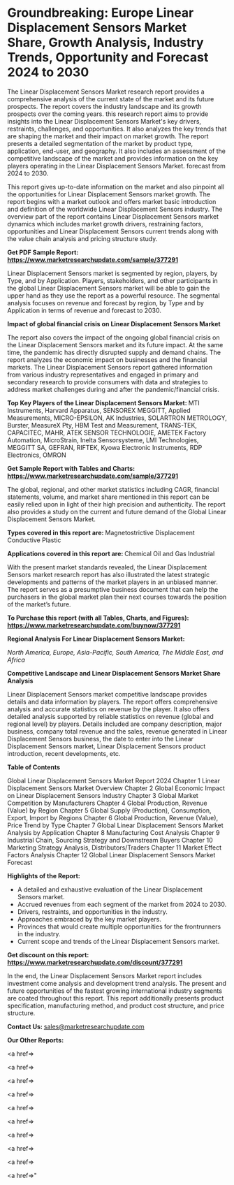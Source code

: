 # Groundbreaking: Europe Linear Displacement Sensors Market Share, Growth Analysis, Industry Trends, Opportunity and Forecast 2024 to 2030

The Linear Displacement Sensors Market research report provides a comprehensive analysis of the current state of the market and its future prospects. The report covers the industry landscape and its growth prospects over the coming years. this research report aims to provide insights into the Linear Displacement Sensors Market's key drivers, restraints, challenges, and opportunities. It also analyzes the key trends that are shaping the market and their impact on market growth. The report presents a detailed segmentation of the market by product type, application, end-user, and geography. It also includes an assessment of the competitive landscape of the market and provides information on the key players operating in the Linear Displacement Sensors Market. forecast from 2024 to 2030.

This report gives up-to-date information on the market and also pinpoint all the opportunities for Linear Displacement Sensors market growth. The report begins with a market outlook and offers market basic introduction and definition of the worldwide Linear Displacement Sensors industry. The overview part of the report contains Linear Displacement Sensors market dynamics which includes market growth drivers, restraining factors, opportunities and Linear Displacement Sensors current trends along with the value chain analysis and pricing structure study.

<strong><b>Get PDF Sample Report: <a href=https://www.marketresearchupdate.com/sample/377291>https://www.marketresearchupdate.com/sample/377291</a></b></strong>

Linear Displacement Sensors market is segmented by region, players, by Type, and by Application. Players, stakeholders, and other participants in the global Linear Displacement Sensors market will be able to gain the upper hand as they use the report as a powerful resource. The segmental analysis focuses on revenue and forecast by region, by Type and by Application in terms of revenue and forecast to 2030.

<strong><b>Impact of global financial crisis on Linear Displacement Sensors Market</b></strong>

The report also covers the impact of the ongoing global financial crisis on the Linear Displacement Sensors market and its future impact. At the same time, the pandemic has directly disrupted supply and demand chains. The report analyzes the economic impact on businesses and the financial markets. The Linear Displacement Sensors report gathered information from various industry representatives and engaged in primary and secondary research to provide consumers with data and strategies to address market challenges during and after the pandemic/financial crisis.

<strong><b>Top Key Players of the Linear Displacement Sensors Market:
</b></strong>MTI Instruments, Harvard Apparatus, SENSOREX MEGGITT, Applied Measurements, MICRO-EPSILON, AK Industries, SOLARTRON METROLOGY, Burster, MeasureX Pty, HBM Test and Measurement, TRANS-TEK, CAPACITEC, MAHR, ATEK SENSOR TECHNOLOGIE, AMETEK Factory Automation, MicroStrain, Inelta Sensorsysteme, LMI Technologies, MEGGITT SA, GEFRAN, RIFTEK, Kyowa Electronic Instruments, RDP Electronics, OMRON<strong><b>
</b></strong>

<strong><b>Get Sample Report with Tables and Charts: <a href=https://www.marketresearchupdate.com/sample/377291>https://www.marketresearchupdate.com/sample/377291</a></b></strong>

The global, regional, and other market statistics including CAGR, financial statements, volume, and market share mentioned in this report can be easily relied upon in light of their high precision and authenticity. The report also provides a study on the current and future demand of the Global Linear Displacement Sensors Market.

<strong><b>Types covered in this report are:
</b></strong>Magnetostrictive Displacement
Conductive Plastic<strong><b>
</b></strong>

<strong><b>Applications covered in this report are:
</b></strong>Chemical
Oil and Gas
Industrial<strong><b>
</b></strong>

With the present market standards revealed, the Linear Displacement Sensors market research report has also illustrated the latest strategic developments and patterns of the market players in an unbiased manner. The report serves as a presumptive business document that can help the purchasers in the global market plan their next courses towards the position of the market’s future.

<strong><b>To Purchase this report (with all Tables, Charts, and Figures): <a href=https://www.marketresearchupdate.com/buynow/377291>https://www.marketresearchupdate.com/buynow/377291</a></b></strong>

<strong><b>Regional Analysis For Linear Displacement Sensors Market:</b></strong>

<em><i>North America, Europe, Asia-Pacific, South America, The Middle East, and Africa</i></em>

<strong><b>Competitive Landscape and Linear Displacement Sensors Market Share Analysis</b></strong>

Linear Displacement Sensors market competitive landscape provides details and data information by players. The report offers comprehensive analysis and accurate statistics on revenue by the player. It also offers detailed analysis supported by reliable statistics on revenue (global and regional level) by players. Details included are company description, major business, company total revenue and the sales, revenue generated in Linear Displacement Sensors business, the date to enter into the Linear Displacement Sensors market, Linear Displacement Sensors product introduction, recent developments, etc.

<strong><b>Table of Contents</b></strong>

Global Linear Displacement Sensors Market Report 2024
Chapter 1 Linear Displacement Sensors Market Overview
Chapter 2 Global Economic Impact on Linear Displacement Sensors Industry
Chapter 3 Global Market Competition by Manufacturers
Chapter 4 Global Production, Revenue (Value) by Region
Chapter 5 Global Supply (Production), Consumption, Export, Import by Regions
Chapter 6 Global Production, Revenue (Value), Price Trend by Type
Chapter 7 Global Linear Displacement Sensors Market Analysis by Application
Chapter 8 Manufacturing Cost Analysis
Chapter 9 Industrial Chain, Sourcing Strategy and Downstream Buyers
Chapter 10 Marketing Strategy Analysis, Distributors/Traders
Chapter 11 Market Effect Factors Analysis
Chapter 12 Global Linear Displacement Sensors Market Forecast

<strong><b>Highlights of the Report:</b></strong>

- A detailed and exhaustive evaluation of the Linear Displacement Sensors market.
- Accrued revenues from each segment of the market from 2024 to 2030.
- Drivers, restraints, and opportunities in the industry.
- Approaches embraced by the key market players.
- Provinces that would create multiple opportunities for the frontrunners in the industry.
- Current scope and trends of the Linear Displacement Sensors market.

<strong><b>Get discount on this report: <a href=https://www.marketresearchupdate.com/discount/377291>https://www.marketresearchupdate.com/discount/377291</a></b></strong>

In the end, the Linear Displacement Sensors Market report includes investment come analysis and development trend analysis. The present and future opportunities of the fastest growing international industry segments are coated throughout this report. This report additionally presents product specification, manufacturing method, and product cost structure, and price structure.

<strong><b>Contact Us:
</b></strong>sales@marketresearchupdate.com

<strong>Our Other Reports:</strong>

<a href=></a>

<a href=></a>

<a href=></a>

<a href=></a>

<a href=></a>

<a href=></a>

<a href=></a>

<a href=></a>

<a href=></a>

<a href=></a>"
